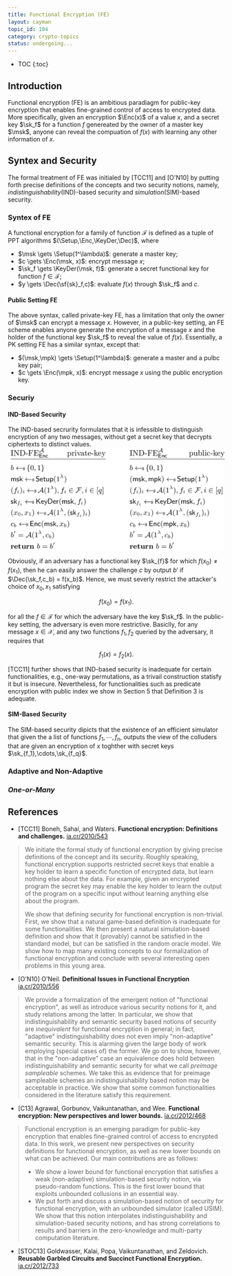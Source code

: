 ```yaml
---
title: Functional Encryption (FE)
layout: cayman
topic_id: 104
category: crypto-topics
status: undergoing...
---
```


* TOC
{:toc}

## Introduction

Functional encryption (FE) is an ambitious paradiagm for public-key encryption
that enables fine-grained control of access to encrypted data. More
specifically, given an encryption $\Enc(x)$ of a value $x$, and a secret key
$\sk_f$ for a function $f$ genereated by the owner of a master key
$\msk$, anyone can reveal the compuation of $f(x)$ with learning any
other information of $x$.

## Syntex and Security
The formal treatment of FE was initialed by [TCC11] and [O'N10] by putting forth
precise definitions of the concepts and two security notions, namely,
*indistinguishability*(IND)-based security and *simulation*(SIM)-based security.

### Syntex of FE
A functional encryption for a family of function $\mathcal{F}$ is defined as a tuple of PPT algorithms $(\Setup,\Enc,\KeyDer,\Dec)$, where

* $\msk \gets \Setup(1^\lambda)$: generate a master key;
* $c \gets \Enc(\msk, x)$: encrypt message $x$;
* $\sk_f \gets \KeyDer(\msk, f)$: generate a secret
  functional key for function $f \in \mathcal{F}$;
* $y \gets \Dec(\sf{sk}_f,c)$: evaluate $f(x)$ through $\sk_f$ and $c$.

#### Public Setting FE
The above syntax, called private-key FE, has a limitation that only the owner of
$\msk$ can encrypt a
message $x$. However, in a public-key setting, an FE scheme enables anyone generate
the encryption of a message $x$ and the holder of the functional key $\sk_f$ to
reveal the value of $f(x)$. Essentially, a PK setting FE has a similar syntax,
except that:

* $(\msk,\mpk) \gets \Setup(1^\lambda)$: generate a master and a pulbc key pair;
* $c \gets \Enc(\mpk, x)$: encrypt message $x$ using the public encryption key.

### Securiy

#### IND-Based Security
The IND-based secrurity formulates that it is infessible to distinguish
encryption of any two messages, without get a secret key that decrypts
ciphertexts to distinct values.
![IND-based security](diagrams/FE-IND-security.png)

Obviously, if an adversary has a functional key $\sk_{f}$ for which
$f(x_0) \neq f(x_1)$, then he can easily answer the challenge $c$ by output $b'$
if $\Dec(\sk_f,c_b) = f(x_b)$. Hence, we must severly restrict the attacker's
choice of $x_0,x_1$ satisfying

$$f(x_0) = f(x_1).$$

for all the $f \in \mathcal{F}$ for which the adversary have the key $\sk_f$.
In the public-key setting, the adversary is even more restrictive. Basiclly, for
any message $x \in \mathcal{X}$, and any two functions $f_1,f_2$ queried by the adversary, it
requires that

$$f_1(x) = f_2(x).$$

[TCC11] further shows that IND-based security is inadequate for certain
functionalities, e.g., one-way permutations, as a trivail construction statisfy
it but is insecure. Nevertheless, for functionalities such as predicate
encryption with public index we show in Section 5 that Definition 3 is
adequate.

#### SIM-Based Security
The SIM-based security dipicts that the existence of an efficient simulator that
given the a list of functions $f_1,\cdots,f_n$, outputs the view of the
colluders that are given an encryption of $x$ toghther with secret keys
$\sk_{f_1},\cdots,\sk_{f_q}$.

### Adaptive and Non-Adaptive

### _One-or-Many_


## References

- [TCC11] Boneh, Sahai, and Waters. **Functional encryption: Definitions and
  challenges.** [ia.cr/2010/543](https://eprint.iacr.org/2010/543)
> We initiate the formal study of functional encryption by giving precise
> definitions of the concept and its security. Roughly speaking, functional
> encryption supports restricted secret keys that enable a key holder to learn a
> specific function of encrypted data, but learn nothing else about the
> data. For example, given an encrypted program the secret key may enable the
> key holder to learn the output of the program on a specific input without
> learning anything else about the program.
>
> We show that defining security for functional encryption is
> non-trivial. First, we show that a natural game-based definition is inadequate
> for some functionalities. We then present a natural simulation-based
> definition and show that it (provably) cannot be satisfied in the standard
> model, but can be satisfied in the random oracle model. We show how to map
> many existing concepts to our formalization of functional encryption and
> conclude with several interesting open problems in this young area.

- [O'N10] O'Neil. **Definitional Issues in Functional Encryption**
  [ia.cr/2010/556](https://eprint.iacr.org/2010/556.pdf)
> We provide a formalization of the emergent notion of "functional
> encryption", as well as introduce various security notions for it, and study
> relations among the latter. In particular, we show that indistinguishability
> and semantic security based notions of security are  _inequivalent_ for
> functional encryption in general; in fact, "adaptive" indistinguishability
> does not even imply "non-adaptive" semantic security. This is alarming given
> the large body of work employing (special cases of) the former. We go on to
> show, however, that in the "non-adaptive" case an equivalence does hold
> between indistinguishability and semantic security for what we call
> _preimage sampleable_ schemes. We take this as evidence that for preimage
> sampleable schemes an indistinguishability based notion may be acceptable in
> practice. We show that some common functionalities considered in the
> literature satisfy this requirement.

- [C13] Agrawal, Gorbunov, Vaikuntanathan, and Wee. **Functional encryption:
  New perspectives and lower bounds.**
  [ia.cr/2012/468](https://eprint.iacr.org/2012/468)
>
> Functional encryption is an emerging paradigm for public-key encryption that
> enables fine-grained control of access to encrypted data. In this work, we
> present new perspectives on security definitions for functional encryption, as
> well as new lower bounds on what can be achieved. Our main contributions are
> as follows:
>
> * We show a lower bound for functional encryption that satisfies a weak
>   (non-adaptive) simulation-based security notion, via pseudo-random
>   functions. This is the first lower bound that exploits unbounded collusions
>   in an essential way.
> * We put forth and discuss a simulation-based notion of security for
>   functional encryption, with an unbounded simulator (called USIM). We show
>   that this notion interpolates indistinguishability and simulation-based
>   security notions, and has strong correlations to results and barriers in the
>   zero-knowledge and multi-party computation literature.

- [STOC13] Goldwasser, Kalai, Popa, Vaikuntanathan, and Zeldovich. **Reusable
  Garbled Circuits and Succinct Functional Encryption.**
  [ia.cr/2012/733](https://eprint.iacr.org/2012/733)
